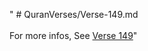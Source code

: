 " # QuranVerses/Verse-149.md <br><br>For more infos, See [Verse 149](https://www.quranbookk.com/quran/search?q=149)"